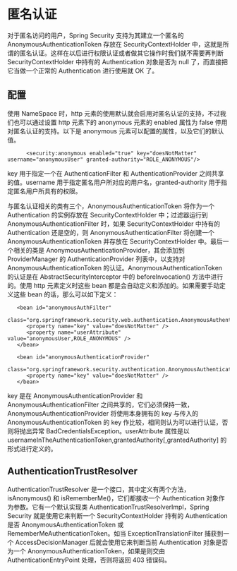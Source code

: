 # 匿名认证

对于匿名访问的用户，Spring Security 支持为其建立一个匿名的 AnonymousAuthenticationToken 存放在 SecurityContextHolder 中，这就是所谓的匿名认证。这样在以后进行权限认证或者做其它操作时我们就不需要再判断 SecurityContextHolder 中持有的 Authentication 对象是否为 null 了，而直接把它当做一个正常的 Authentication 进行使用就 OK 了。
 
## 配置

使用 NameSpace 时，http 元素的使用默认就会启用对匿名认证的支持，不过我们也可以通过设置 http 元素下的 anonymous 元素的 enabled 属性为 false 停用对匿名认证的支持。以下是 anonymous 元素可以配置的属性，以及它们的默认值。

```
      <security:anonymous enabled="true" key="doesNotMatter" username="anonymousUser" granted-authority="ROLE_ANONYMOUS"/>
```

key 用于指定一个在 AuthenticationFilter 和 AuthenticationProvider 之间共享的值。username 用于指定匿名用户所对应的用户名，granted-authority 用于指定匿名用户所具有的权限。

与匿名认证相关的类有三个，AnonymousAuthenticationToken 将作为一个 Authentication 的实例存放在 SecurityContextHolder 中；过滤器运行到 AnonymousAuthenticationFilter 时，如果 SecurityContextHolder 中持有的 Authentication 还是空的，则 AnonymousAuthenticationFilter 将创建一个 AnonymousAuthenticationToken 并存放在 SecurityContextHolder 中。最后一个相关的类是 AnonymousAuthenticationProvider，其会添加到 ProviderManager 的 AuthenticationProvider 列表中，以支持对 AnonymousAuthenticationToken 的认证。AnonymousAuthenticationToken 的认证是在 AbstractSecurityInterceptor 中的 beforeInvocation() 方法中进行的。使用 http 元素定义时这些 bean 都是会自动定义和添加的。如果需要手动定义这些 bean 的话，那么可以如下定义：

```
   <bean id="anonymousAuthFilter"
   class="org.springframework.security.web.authentication.AnonymousAuthenticationFilter">
      <property name="key" value="doesNotMatter" />
      <property name="userAttribute" value="anonymousUser,ROLE_ANONYMOUS" />
   </bean>
 
   <bean id="anonymousAuthenticationProvider"
   class="org.springframework.security.authentication.AnonymousAuthenticationProvider">
      <property name="key" value="doesNotMatter" />
   </bean>
```

key 是在 AnonymousAuthenticationProvider 和 AnonymousAuthenticationFilter 之间共享的，它们必须保持一致，AnonymousAuthenticationProvider 将使用本身拥有的 key 与传入的 AnonymousAuthenticationToken 的 key 作比较，相同则认为可以进行认证，否则将抛出异常 BadCredentialsException。userAttribute 属性是以 usernameInTheAuthenticationToken,grantedAuthority[,grantedAuthority] 的形式进行定义的。
 
## AuthenticationTrustResolver

AuthenticationTrustResolver 是一个接口，其中定义有两个方法，isAnonymous() 和 isRememberMe()，它们都接收一个 Authentication 对象作为参数。它有一个默认实现类 AuthenticationTrustResolverImpl，Spring Security 就是使用它来判断一个 SecurityContextHolder 持有的 Authentication 是否 AnonymousAuthenticationToken 或 RememberMeAuthenticationToken。如当 ExceptionTranslationFilter 捕获到一个 AccessDecisionManager 后就会使用它来判断当前 Authentication 对象是否为一个 AnonymousAuthenticationToken，如果是则交由 AuthenticationEntryPoint 处理，否则将返回 403 错误码。